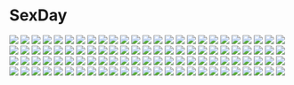 # SexDay
![](https://konachan.com/image/c7db0289688977b06256dcb567e58ce6/Konachan.com%20-%20126867%20aqua_eyes%20aqua_hair%20hatsune_miku%20instrument%20ko-ran%20piano%20thighhighs%20twintails%20vocaloid.jpg)
![](https://konachan.com/image/9ca65cbf248226d5624994ecb48f3911/Konachan.com%20-%2034236%20tagme.jpg)
![](https://konachan.com/jpeg/e13d8cfa0316ffbb989b37cb5ac448d4/Konachan.com%20-%20183800%20blush%20brown_hair%20cube%20game_cg%20hirosaki_kanade%20kantoku%20nagamine_tomoki%20your_diary.jpg)
![](https://konachan.com/image/59e62fe6f3c57b6f66eea75477db98e5/Konachan.com%20-%20113921%20blue_eyes%20glasses%20green_hair%20hatsune_miku%20vocaloid%20watermark.jpg)
![](https://konachan.com/image/ba771ef7163917df4cc111b4c8df420d/Konachan.com%20-%20222060%20bodysuit%20boots%20breasts%20brown_eyes%20brown_hair%20garter%20gloves%20headband%20kick%20long_hair%20ninja%20original%20panties%20sword%20tori_%28puru0083%29%20underwear%20weapon.jpg)
![](https://konachan.com/image/c7ce9c6a570ee428e874cbf36618d009/Konachan.com%20-%20128023%20brown_hair%20glasses%20green_eyes%20idolmaster%20idolmaster_cinderella_girls%20school_uniform%20shibuya_rin%20shibuya_susano.jpg)
![](https://konachan.com/image/8893813694b994b8a6ed48d977545af7/Konachan.com%20-%20276209%20animal%20anthropomorphism%20ataruman%20azur_lane%20bear%20brown_hair%20headband%20long_hair%20nipples%20panda%20panties%20red_eyes%20thighhighs%20twintails%20underwear.jpg)
![](https://konachan.com/image/cc41f56a49b4a47ebb99c517bf6aa19f/Konachan.com%20-%20208674%20animal_ears%20braids%20catgirl%20dress%20jpeg_artifacts%20kaenbyou_rin%20multiple_tails%20nakaichi_%28ridil%29%20red_eyes%20ribbons%20tail%20touhou%20twintails.jpg)
![](https://konachan.com/image/51114b0717762c4f3dfe2fea65d3bb2e/Konachan.com%20-%2025478%20haruno_sakura%20naruto%20pink_hair.jpg)
![](https://konachan.com/image/9da528d9a75aebb412288bef09391931/Konachan.com%20-%204921%20cosplay%20higurashi_no_naku_koro_ni%20houjou_satoko%20parody%20to_heart.jpg)
![](https://konachan.com/jpeg/da0d4ea106105d62463602f9ef1742d0/Konachan.com%20-%2017984%20roodoreamon%20simoun.jpg)
![](https://konachan.com/image/066a6db689374d05180ef01d5b701ccf/Konachan.com%20-%20221246%20beach%20bikini%20cu_chulainn%20fate_grand_order%20fate_stay_night%20fate_zero%20fate_%28series%29%20food%20fruit%20gilgamesh%20male%20swimsuit%20ushas%20watermelon.jpg)
![](https://konachan.com/jpeg/5a08936773bc920d872b2f47bc6a9d51/Konachan.com%20-%20286572%20dark%20goth-loli%20group%20knoy3356%20lolita_fashion%20long_hair%20male%20original%20pantyhose%20short_hair%20socks%20thighhighs.jpg)
![](https://konachan.com/image/010acef60a2d30ccc84cbb5e1746a5e5/Konachan.com%20-%20136886%202girls%20black_hair%20brown_eyes%20brown_hair%20butterfly%20dress%20h2so4%20red_eyes%20ribbons%20skirt.jpg)
![](https://konachan.com/image/35e9df5b7d85322d96fa6b60037d9346/Konachan.com%20-%2093637%20chibi%20eva200499%20group%20hatsune_miku%20kagamine_len%20kagamine_rin%20male%20megurine_luka%20meiko%20vocaloid.jpg)
![](https://konachan.com/image/10522da69b7e891df24bf77595a4b425/Konachan.com%20-%20260616%20animal%20bird%20dog%20fate_grand_order%20fate_%28series%29%20flowers%20kimono%20mash_kyrielight%20petals%20purple_eyes%20purple_hair%20resau%20scarf%20short_hair%20umbrella%20valentine.jpg)
![](https://konachan.com/image/4e3eac7c8e6b0326e392f34d520e648f/Konachan.com%20-%20118611%202girls%20food%20hakurei_reimu%20iwatobihiro%20japanese_clothes%20kirisame_marisa%20miko%20pocky%20shoujo_ai%20touhou%20witch.jpg)
![](https://konachan.com/jpeg/e1d7346f20caf8764fd9234cdd92a508/Konachan.com%20-%20300800%20animal_ears%20blue_eyes%20foxgirl%20gray_hair%20hat%20knife%20long_hair%20nibiiro_shizuka%20original%20scan%20sword%20weapon%20zoom_layer.jpg)
![](https://konachan.com/jpeg/1be7071e712cb3318a5f9a5a7dbebe8f/Konachan.com%20-%20131044%20black_hair%20fukahire_sanba%20original%20scan%20school_uniform%20sky%20sunset.jpg)
![](https://konachan.com/image/791d290e4d09d9891b93990d9d4a99e4/Konachan.com%20-%20118695%20apollo_%28kaminomi%29%20ayukawa_tenri%20diana_%28kaminomi%29%20kami_nomi_zo_shiru_sekai%20kujyo_tukiyo%20minerva_%28kaminomi%29%20nakagawa_kanon%20tagme.jpg)
![](https://konachan.com/image/f03576dc4d1b4afc436c0e6db882dab1/Konachan.com%20-%2041929%20houden_eizou.jpg)
![](https://konachan.com/jpeg/7564571f05387c5e9457576e63c7d744/Konachan.com%20-%20115857%20bed%20blonde_hair%20game_cg%20hatori_uta%20koku%20mirai_nostalgia%20purple_software%20short_hair.jpg)
![](https://konachan.com/image/5b64627f36c9f06aa638d86e8b9e8cd7/Konachan.com%20-%20273852%20akchu%20blonde_hair%20blood%20breasts%20censored%20corset%20group%20long_hair%20nipples%20no_bra%20open_shirt%20pantyhose%20penis%20pussy%20red_eyes%20sex%20spread_legs%20watermark.jpg)
![](https://konachan.com/jpeg/0fc27d1491c31db98aae2d31fb9f9635/Konachan.com%20-%2031052%20horo%20ookami_to_koushinryou%20orange_hair%20tail%20vector%20wolfgirl.jpg)
![](https://konachan.com/image/2a057a38e21fa7c1c503a5846d7edfee/Konachan.com%20-%20202810%20animal%20blue%20brown_hair%20dress%20fish%20nomiya_%28no_38%29%20original%20short_hair.jpg)
![](https://konachan.com/image/a2565d1e0fe7aac974e4f8a6454265a8/Konachan.com%20-%2069108%20blonde_hair%20blue_eyes%20green%20kagamine_rin%20short_hair%20vocaloid.jpg)
![](https://konachan.com/jpeg/8443018a5e32220c94c4d5533aa08793/Konachan.com%20-%20190735%20a_k_o%20blue_eyes%20blue_hair%20dorothy_west%20gloves%20leona_west%20male%20pink_eyes%20pink_hair%20pripara%20short_hair%20shorts%20skirt%20thighhighs%20trap%20zettai_ryouiki.jpg)
![](https://konachan.com/image/23c370c4ca5721a78d78ad45bf7668ba/Konachan.com%20-%20277147%20brown_eyes%20brown_hair%20close%20game_console%20idolmaster%20idolmaster_cinderella_girls%20kirewisha%20long_hair%20mask%20motorcycle%20sunazuka_akira%20twintails.jpg)
![](https://konachan.com/image/74d9e54dd65e8b3730c1f799808ddfb1/Konachan.com%20-%20252176%20anus%20aqua_eyes%20aqua_hair%20ass%20censored%20hatsune_miku%20long_hair%20pussy%20signed%20spread_pussy%20sunglasses%20twintails%20vocaloid%20wink%20yubo.jpg)
![](https://konachan.com/image/5831dfb15c98e36862f1956097593f9a/Konachan.com%20-%208241%20houden_eizou%20techgirl%20tie%20wakusei_girl%20white.jpg)
![](https://konachan.com/jpeg/9e98d7fe55a6c9df28130b60350857f3/Konachan.com%20-%2083085%20artoria_pendragon_%28all%29%20fate_%28series%29%20fate_stay_night%20saber.jpg)
![](https://konachan.com/jpeg/fa8d31454af91f6bca90f772b9de00d0/Konachan.com%20-%2027653%20amamiya_yuuko%20ef%20miyamura_miyako.jpg)
![](https://konachan.com/jpeg/f5558e1e073cc7e9ef5b361b1d5e3e8c/Konachan.com%20-%20188532%20aqua_hair%20banananana%20barefoot%20deep-sea_girl_%28vocaloid%29%20hatsune_miku%20long_hair%20twintails%20underwater%20vocaloid%20water.jpg)
![](https://konachan.com/jpeg/0e078546a7ea557d27793c139d0dd901/Konachan.com%20-%20249538%202girls%20blue_eyes%20blue_hair%20blush%20cake%20chien_zero%20dress%20food%20headdress%20maid%20pink_hair%20ram_%28re%3Azero%29%20red_eyes%20rem_%28re%3Azero%29%20short_hair%20thighhighs%20twins.jpg)
![](https://konachan.com/image/3670a34da3a33cbe979f932210b4115b/Konachan.com%20-%20192151%20hirano_katsuyuki%20record_of_agarest_war.jpg)
![](https://konachan.com/jpeg/59b5b7ff58ba78cb7654bb9b07433a67/Konachan.com%20-%20257896%20annin_doufu%20honda_mio%20idolmaster%20idolmaster_cinderella_girls%20idolmaster_cinderella_girls_starlight_stage%20mimura_kanako%20shibuya_rin.jpg)
![](https://konachan.com/image/fa80f1905a4ff0d424f573dc7639ec07/Konachan.com%20-%20235993%20aircraft%20aqua_eyes%20breasts%20brown_eyes%20brown_hair%20clouds%20fang%20goushou%20group%20hat%20long_hair%20short_hair%20skirt%20sky%20thighhighs%20tie%20water%20white_hair%20wink.jpg)
![](https://konachan.com/jpeg/2d7782f3cde0a128cdfd32c49925d2cd/Konachan.com%20-%20277108%20animal_ears%20apron%20blush%20breasts%20brown_eyes%20cat_smile%20fang%20food%20foxgirl%20gloves%20gradient%20kaenuco%20long_hair%20pink_hair%20ponytail%20tail%20tamamo_cat%20thighhighs.jpg)
![](https://konachan.com/image/ff720793a971d74daa04ba85d1a99451/Konachan.com%20-%2012251%20flowers%20nopan%20see_through%20skintight%20tagme.jpg)
![](https://konachan.com/jpeg/9c041c7bb7364296c72b4060d2909177/Konachan.com%20-%20125170%20black_hair%20blonde_hair%20blush%20bow%20brown_eyes%20chain%20dress%20hakurei_reimu%20horns%20ibara_kasen%20ibuki_suika%20miko%20pink_hair%20red_eyes%20scarf%20snow%20touhou%20winter.jpg)
![](https://konachan.com/image/70db5194c8e1c6b01e6b210ab683855e/Konachan.com%20-%2045303%20cc%20code_geass%20green_hair%20long_hair%20panties%20underwear%20yellow_eyes.jpg)
![](https://konachan.com/jpeg/1c32a571b2801a4d9afca54694975201/Konachan.com%20-%2069150%20alicia_melchiott%20close%20transparent%20valkyria_chronicles%20vector.jpg)
![](https://konachan.com/image/b9d77d33f4a5dbf787bfdf2582451270/Konachan.com%20-%20164712%20barefoot%20blue_eyes%20gizensha%20pink_hair%20water.jpg)
![](https://konachan.com/image/bf86317181de5ea083b2f9205316097a/Konachan.com%20-%2067095%20guitar%20instrument%20kagamine_rin%20negi%20polychromatic%20vocaloid.jpg)
![](https://konachan.com/image/2a47af11e6b5936d9f21908fda763e97/Konachan.com%20-%2027730%20aqua_hair%20hatsune_miku%20jpeg_artifacts%20long_hair%20panties%20school_uniform%20skirt%20striped_panties%20thighhighs%20twintails%20underwear%20vocaloid%20yellow.jpg)
![](https://konachan.com/image/a656da79443726bc6116c77e378b5480/Konachan.com%20-%2011686%20iizuki_tasuku%20pink_eyes%20pink_hair%20tagme.jpg)
![](https://konachan.com/jpeg/a494d15b064541135bd64775d66d63fe/Konachan.com%20-%20265427%20barefoot%20braids%20drink%20long_hair%20navel%20original%20purple_eyes%20runa_stark%20skirt%20thighhighs%20twintails%20watermark%20white_hair%20wings.jpg)
![](https://konachan.com/image/98854589efb0401915b014092b11f512/Konachan.com%20-%2074989%20bandage%20blue_eyes%20book%20breasts%20brown_eyes%20chain%20cleavage%20dress%20emil%20flowers%20gloves%20kaine%20long_hair%20nier%20pink_hair%20ribbons%20sword%20tears%20weapon%20yonah.jpg)
![](https://konachan.com/image/02de1095f08b590398791f04142d93dd/Konachan.com%20-%20214641%20animal_ears%20armor%20breasts%20bunny_ears%20bunnygirl%20choker%20dark_skin%20fran%20gray_hair%20headdress%20navel%20nipples%20pussy%20red_eyes%20sakimichan%20see_through%20signed.jpg)
![](https://konachan.com/image/1e89fede284615801e617ac26e8dfacd/Konachan.com%20-%2049744%20asakura_kazumi%20glasses%20hasegawa_chisame%20mahou_sensei_negima%20murakami_natsumi%20naba_chizuru%20yukihiro_ayaka.jpg)
![](https://konachan.com/jpeg/82a2b6434701c23223d655b68d48ea8b/Konachan.com%20-%20291973%20animal_ears%20blonde_hair%20blush%20breasts%20cleavage%20close%20collar%20foxgirl%20garter_belt%20long_hair%20maemi_%28maemi12%29%20night%20orange_eyes%20original%20stockings%20tail.jpg)
![](https://konachan.com/image/a0203781cd25f8ee5f27886807e00006/Konachan.com%20-%2012629%20age%20kagami_sumika%20muv-luv%20red_eyes%20red_hair.jpg)
![](https://konachan.com/image/9cc5fa83b910597b487c48e6d4191046/Konachan.com%20-%20148225%20golden_darkness%20lala_satalin_deviluke%20loli%20sairenji_haruna%20to_love_ru%20yabuki_kentarou%20yuuki_mikan.jpg)
![](https://konachan.com/image/2d348b90455407ba5db859003e924f91/Konachan.com%20-%2025886%20artoria_pendragon_%28all%29%20fate_%28series%29%20fate_stay_night%20saber%20sword%20weapon.jpeg)
![](https://konachan.com/image/af5be962878884013ddbd1bc8e83fd64/Konachan.com%20-%20303679%20blush%20bow%20hoodie%20kneehighs%20loli%20long_hair%20mani%20original%20purple_eyes%20purple_hair%20skirt%20twintails%20watermark.jpg)
![](https://konachan.com/jpeg/fa81f5149cb870f6f0a012543c53bf4e/Konachan.com%20-%20281278%20aqua_eyes%20brown_hair%20elbow_gloves%20flowers%20gloves%20houchi_shoujo%20long_hair%20night%20pdxen%20rose%20sky%20stars%20thighhighs%20water%20yue_jin.jpg)
![](https://konachan.com/image/2ad3aa36f8ed6b788efd24b832826474/Konachan.com%20-%20172157%20black_eyes%20black_hair%20japanese_clothes%20jpeg_artifacts%20kamin%20original%20short_hair.jpg)
![](https://konachan.com/jpeg/1f5441293b106cc16050644165b7db4e/Konachan.com%20-%20266955%20annin_doufu%20ayase_honoka%20idolmaster%20idolmaster_cinderella_girls%20idolmaster_cinderella_girls_starlight_stage.jpg)
![](https://konachan.com/jpeg/78d870fa429df2f5a6742f3e44acb3eb/Konachan.com%20-%20264650%20bed%20blush%20breasts%20brown_eyes%20cc%20code_geass%20dannex009%20dark_skin%20green_hair%20long_hair%20navel%20nipples%20nude%20penis%20pussy%20uncensored%20watermark%20wink.jpg)
![](https://konachan.com/jpeg/e92607fb1a7674955a29b16e9d5cfd24/Konachan.com%20-%20271301%20anthropomorphism%20bed%20black_hair%20breasts%20c-ms_%28girls_frontline%29%20garter%20girls_frontline%20gmkj%20long_hair%20panties%20red_eyes%20sideboob%20underwear.jpg)
![](https://konachan.com/image/7e930e079ac3bee36d96a76066caa1db/Konachan.com%20-%20124696%20aqua_eyes%20aqua_hair%20elbow_gloves%20gloves%20hatsune_miku%20headphones%20long_hair%20microphone%20ribbons%20silverwing%20skirt%20thighhighs%20twintails%20vocaloid.jpg)
![](https://konachan.com/jpeg/c42caff5087b5b2f288ecd1f1147d19f/Konachan.com%20-%20183215%20black_hair%20blonde_hair%20brown_hair%20computer%20gloves%20group%20hat%20kfr%20male%20original%20short_hair%20thighhighs%20uniform.jpg)
![](https://konachan.com/image/cef3756ea86f49d22d4039107b66ed5e/Konachan.com%20-%2070614%202girls%20anesaki_dynamic%20armor%20black_hair%20flowers%20leaves%20long_hair%20original%20sleeping%20white_hair%20wings%20wristwear.jpg)
![](https://konachan.com/image/caf4f891f7def7975057029a60dd02ca/Konachan.com%20-%20285701%20animal_ears%20blonde_hair%20blush%20braids%20close%20cropped%20doggirl%20fang%20hyouta_%28yoneya%29%20japanese_clothes%20katana%20short_hair%20sword%20tail%20weapon%20white%20yellow_eyes.jpg)
![](https://konachan.com/jpeg/59f7cc7404e973f619583d5a4246127a/Konachan.com%20-%20176850%202girls%20black_hair%20brown_hair%20feathers%20hat%20headband%20himekaidou_hatate%20long_hair%20ruukii_drift%20shameimaru_aya%20short_hair%20touhou%20twintails%20white%20wings.jpg)
![](https://konachan.com/image/3a7ca3dc4bc0a2061e2602f9cd3b7248/Konachan.com%20-%20125651%20all_male%20cu_chulainn%20fate_%28series%29%20fate_stay_night%20male%20nipples%20red_eyes%20rei_%28sanbonzakura%29%20spear%20topless%20weapon.jpg)
![](https://konachan.com/image/a1c40f84ff709b211849963ef4e3de39/Konachan.com%20-%20218114%20animal_ears%20blush%20catgirl%20loli%20long_hair%20original%20panties%20purple_eyes%20school_uniform%20socks%20sugimura_runa%20tail%20twintails%20underwear%20upskirt%20white_hair.jpg)
![](https://konachan.com/jpeg/99347b8368c1621e421ba1f7c06cbf52/Konachan.com%20-%20290828%20animal%20autumn%20forest%20fox%20green_eyes%20green_hair%20hatsune_miku%20japanese_clothes%20long_hair%20lorein%20thighhighs%20torii%20tree%20twintails%20vocaloid.jpg)
![](https://konachan.com/jpeg/881089e59f5f351af725a85777c45797/Konachan.com%20-%20182381%20azuki_azusa%20blush%20hentai_ouji_to_warawanai_neko%20kantoku%20phone%20scan%20tsutsukakushi_tsukiko%20tsutsukakushi_tsukushi%20yokodera_youto.jpg)
![](https://konachan.com/jpeg/dea78522f53ccd70a324a4f710b4933d/Konachan.com%20-%20187611%20anus%20bed%20breasts%20erondo%20game_cg%20koinaka%20kudou_mai%20long_hair%20nipples%20open_shirt%20panties%20panty_pull%20pantyhose%20pussy%20skirt%20skirt_lift%20underwear.jpg)
![](https://konachan.com/image/14a68c0b22d6a550b8baf842dee21797/Konachan.com%20-%209776%20aino_minako%20chibiusa%20hino_rei%20kino_makoto%20mizuno_ami%20sailor_jupiter%20sailor_mars%20sailor_mercury%20sailor_moon%20sailor_venus%20signed.jpg)
![](https://konachan.com/image/306e0fa33794c3d0146e247c6bf4a70b/Konachan.com%20-%20207510%20animal%20aqua_eyes%20aqua_hair%20bubbles%20fish%20hatsune_miku%20kyod%2B%20long_hair%20thighhighs%20tie%20twintails%20underwater%20vocaloid%20water.jpg)
![](https://konachan.com/image/664daabfc5d1b93e1899469219c51d99/Konachan.com%20-%2058095%20hakurei_reimu%20japanese_clothes%20kirisame_marisa%20miko%20ofuda%20sideboob%20touhou%20witch.jpg)
![](https://konachan.com/jpeg/dd3f3b10368539a58e7363b14a897b1f/Konachan.com%20-%20290985%20aconitea%20bed%20breasts%20fellatio%20game_cg%20gray_hair%20il_shi%20koichi_ai%20navel%20nipples%20no_bra%20onii-chan_asobo%20penis%20shirt_lift%20short_hair%20sleeping%20uncensored.jpg)
![](https://konachan.com/jpeg/e634d349c22847a48509fe36a13b6758/Konachan.com%20-%20204080%20anthropomorphism%20black_hair%20boots%20fubuki_%28kancolle%29%20gloves%20green_eyes%20hat%20kantai_collection%20mumyoudou%20staff%20uniform%20white.jpg)
![](https://konachan.com/image/f4d300198fa6647202e600554d2c911f/Konachan.com%20-%2017127%20aoi_umi_no_tristia.jpg)
![](https://konachan.com/image/0cd7bdc1f634ef8f45ca5c205e5fabcb/Konachan.com%20-%20146953%20goth-loli%20lolita_fashion%20tinkle.jpg)
![](https://konachan.com/image/07d2622810c47253d8bbb94d0ef63814/Konachan.com%20-%2075532%20animal%20animal_ears%20black_hair%20breasts%20catgirl%20choker%20cleavage%20headdress%20long_hair%20mugen618%20original%20tail%20thighhighs%20tiger%20watermark%20yellow_eyes.jpg)
![](https://konachan.com/jpeg/bbe5db06a9991b321c9a75ca69649ab8/Konachan.com%20-%20292736%20blonde_hair%20blush%20breasts%20candy%20giuniu%20kneehighs%20long_hair%20nipples%20no_bra%20open_shirt%20original%20red_eyes%20rope%20school_uniform%20skirt.jpg)
![](https://konachan.com/image/7b5548d271a56bd9ca77de7002158cfb/Konachan.com%20-%2055860%20bakemonogatari%20monogatari_%28series%29%20senjougahara_hitagi%20white.jpg)
![](https://konachan.com/image/d0de19a364afc94f459b8cf322795f44/Konachan.com%20-%2022228%20aa_megami-sama%20belldandy%20skuld%20urd.jpg)
![](https://konachan.com/image/20699db59b56c519c0b0448c88329333/Konachan.com%20-%2076193%20blonde_hair%20blue_hair%20blush%20ddal%20dress%20fire%20group%20hat%20hong_meiling%20long_hair%20maid%20red_hair%20ribbons%20short_hair%20touhou%20vampire%20water%20white_hair%20wings.jpg)
![](https://konachan.com/image/ea55bfe814e27725d3249aa94f1b3f92/Konachan.com%20-%2082145%20blue_hair%20gumi%20hatsune_miku%20matryoshka_%28vocaloid%29%20sena%20twintails%20vocaloid%20yellow.jpg)
![](https://konachan.com/image/6fbae0c1d7498d59bb8de8b41d1ec523/Konachan.com%20-%20259825%20bed%20blush%20bow%20breasts%20christmas%20fukuyama_naoto%20idolmaster%20jougasaki_mika%20long_hair%20nipples%20nude%20orange_eyes%20pink_hair%20ponytail%20scarf.jpg)
![](https://konachan.com/jpeg/0d66e8f73dffd0ceb464157764e729c2/Konachan.com%20-%20178315%20amagai_yukino%20barefoot%20bikini%20blonde_hair%20braids%20cameltoe%20candysoft%20food%20green_eyes%20ice_cream%20logo%20navel%20short_hair%20swim_ring%20swimsuit%20water%20watermark.jpg)
![](https://konachan.com/jpeg/ddce0ababb8bf212d54234141d7433d6/Konachan.com%20-%20243609%202girls%20boots%20bow%20brown_hair%20fireworks%20headphones%20long_hair%20microphone%20minami_kotori%20navel%20orange_eyes%20pink_eyes%20skirt%20sky%20sport%20tennis%20wink.jpg)
![](https://konachan.com/image/5e6b32b86dc9dee419c8d6022c371005/Konachan.com%20-%20278859%20blue_eyes%20brown_hair%20close%20fuu_%28fuore%29%20go-toubun_no_hanayome%20headphones%20long_hair%20nakano_miku.jpg)
![](https://konachan.com/jpeg/a26b712c5c35bf1708e9cb0b0c54e5d7/Konachan.com%20-%20305817%202girls%20arknights%20armor%20ass%20blue_hair%20building%20city%20gloves%20gray_hair%20logo%20long_hair%20motorcycle%20nineo%20ponytail%20shorts%20sword%20tail%20weapon.jpg)
![](https://konachan.com/jpeg/0860106214ea2a9d97ddb441eb4af601/Konachan.com%20-%20303895%202girls%20black_hair%20closed_eyes%20dress%20final_fantasy%20final_fantasy_xiv%20food%20gaia_%28ffxiv%29%20ice_cream%20long_hair%20mihira_%28tainosugatayaki%29%20red_hair%20ryne.jpg)
![](https://konachan.com/image/92c3722c6baacfdc9483473e3c1256b4/Konachan.com%20-%2076634%20angel_beats%21%20gray_hair%20kitsune_%28scaz%29%20long_hair%20tachibana_kanade%20wings%20yellow_eyes.jpg)
![](https://konachan.com/jpeg/7e13b6a1db21f6f6465fe6baf583ae7e/Konachan.com%20-%20291961%20black_hair%20blush%20brown_eyes%20close%20original%20short_hair%20tsukana_%28saba_mizore%29%20waifu2x%20watermark.jpg)
![](https://konachan.com/image/7e389c64d276595b8151ab4f15439ac2/Konachan.com%20-%2032739%20ooji%20swimsuit.jpg)
![](https://konachan.com/image/e2f3935527e62a82e11d7ccec7266dca/Konachan.com%20-%2018794%20animal_ears%20blush%20boots%20bow%20foxgirl%20japanese_clothes%20koma_%28tail_tale%29%20long_hair%20multiple_tails%20purple_hair%20scarf%20tail%20tail_tale%20yellow_eyes.jpg)
![](https://konachan.com/image/5ed4197ac3bc693c2e0aed51f891ed85/Konachan.com%20-%20298949%20black_hair%20brown_hair%20food%20glasses%20headphones%20kneehighs%20original%20pantyhose%20scarf%20school_uniform%20short_hair%20skirt%20sleeping%20stockings%20train.jpg)
![](https://konachan.com/image/77808cdd515f96b11dcd25cc48e35198/Konachan.com%20-%20142966%20animal%20black_hair%20dolphin%20holixholi_%28goldfish%29%20hug%20long_hair%20mermaid%20original%20pink_hair%20short_hair%20underwater%20water.jpg)
![](https://konachan.com/image/ed7e040868cc8e90e8a8077c876b3d2b/Konachan.com%20-%2097450%20group%20hatsune_miku%20kagamine_len%20kagamine_rin%20kaito%20kamui_gakupo%20male%20megurine_luka%20meiko%20vocaloid.jpg)
![](https://konachan.com/image/98eba2943263bb560edc9824f8d199d5/Konachan.com%20-%20135326%20barefoot%20bikini%20blush%20breasts%20kousaka_tamaki%20long_hair%20nipples%20red_hair%20sugi_%28shoufusha%29%20swimsuit%20to_heart%20to_heart_2.jpg)
![](https://konachan.com/jpeg/7627e74083f74f5f80248de2a353682d/Konachan.com%20-%20221513%20bass%20bell%20drums%20flute%20group%20guitar%20houjuu_nue%20instrument%20kumoi_ichirin%20microphone%20mystia_lorelei%20namauni%20nazrin%20tatara_kogasa%20toramaru_shou%20touhou.jpg)
![](https://konachan.com/image/ff4df97f52ec39c3b268af13e8c6bdbe/Konachan.com%20-%20296387%202girls%20animal%20bicolored_eyes%20bird%20black_hair%20bow%20clouds%20grass%20kneehighs%20original%20purple_eyes%20school_uniform%20short_hair%20skirt%20sky%20sunset%20water.jpg)
![](https://konachan.com/image/6b03a14198a7c449fd86c871af1b6a46/Konachan.com%20-%20307147%20aliasing%20blush%20breasts%20cleavage%20close%20cluseller%20cross%20elbow_gloves%20eyepatch%20fang%20gloves%20gothic%20gray_hair%20long_hair%20nijisanji%20pink_eyes%20sukoya_kana.jpg)
